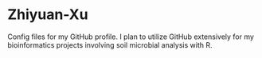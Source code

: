 # Zhiyuan-Xu
Config files for my GitHub profile.
I plan to utilize GitHub extensively for my bioinformatics projects involving soil microbial analysis with R. 
